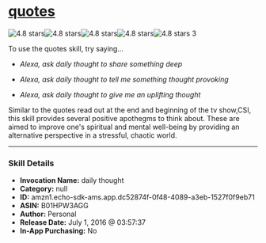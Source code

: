 # [quotes](http://alexa.amazon.com/#skills/amzn1.echo-sdk-ams.app.dc52874f-0f48-4089-a3eb-1527f0f9eb71)
![4.8 stars](../../images/ic_star_black_18dp_1x.png)![4.8 stars](../../images/ic_star_black_18dp_1x.png)![4.8 stars](../../images/ic_star_black_18dp_1x.png)![4.8 stars](../../images/ic_star_black_18dp_1x.png)![4.8 stars](../../images/ic_star_half_black_18dp_1x.png) 3

To use the quotes skill, try saying...

* *Alexa, ask daily thought to share something deep*

* *Alexa, ask daily thought to tell me something thought provoking*

* *Alexa, ask daily thought to give me an uplifting thought*

Similar to the quotes read out at the end and beginning of the tv show,CSI, this skill provides several positive apothegms to think about. 
These are aimed to improve one's spiritual and mental well-being by providing an alternative perspective in a stressful, chaotic world.

***

### Skill Details

* **Invocation Name:** daily thought
* **Category:** null
* **ID:** amzn1.echo-sdk-ams.app.dc52874f-0f48-4089-a3eb-1527f0f9eb71
* **ASIN:** B01HPW3AGG
* **Author:** Personal
* **Release Date:** July 1, 2016 @ 03:57:37
* **In-App Purchasing:** No
